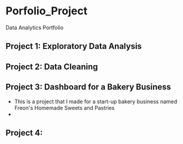 # Porfolio_Project
Data Analytics Portfolio

## Project 1: Exploratory Data Analysis




## Project 2: Data Cleaning



## Project 3: Dashboard for a Bakery Business

* This is a project that I made for a start-up bakery business named Freon's Homemade Sweets and Pastries
* 





## Project 4: 
